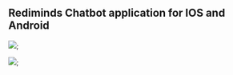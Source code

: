 ## Rediminds Chatbot application for IOS and Android

![](assets/chatbot_ios.gif?raw=true);

![](assets/chatbot_android.gif?raw=true);
